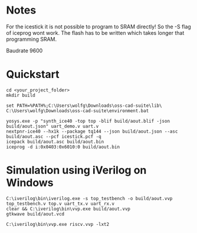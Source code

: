 # Notes

For the icestick it is not possible to program to SRAM directly! So the -S flag of iceprog wont work.
The flash has to be written which takes longer that programming SRAM.

Baudrate 9600

# Quickstart

```
cd <your_project_folder>
mkdir build

set PATH=%PATH%;C:\Users\wolfg\Downloads\oss-cad-suite\lib\
C:\Users\wolfg\Downloads\oss-cad-suite\environment.bat

yosys.exe -p "synth_ice40 -top top -blif build/aout.blif -json build/aout.json" uart_demo.v uart.v
nextpnr-ice40 --hx1k --package tq144 --json build/aout.json --asc build/aout.asc --pcf icestick.pcf -q
icepack build/aout.asc build/aout.bin
iceprog -d i:0x0403:0x6010:0 build/aout.bin
```

# Simulation using iVerilog on Windows

```
C:\iverilog\bin\iverilog.exe -s top_testbench -o build/aout.vvp top_testbench.v top.v uart_tx.v uart_rx.v
clear && C:\iverilog\bin\vvp.exe build/aout.vvp
gtkwave build/aout.vcd

C:\iverilog\bin\vvp.exe riscv.vvp -lxt2
```